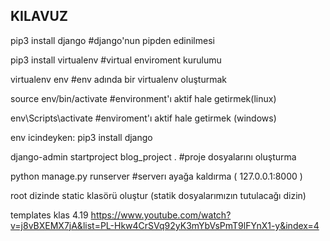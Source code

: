 ## KILAVUZ

pip3 install django #django'nun pipden edinilmesi

pip3 install virtualenv #virtual enviroment kurulumu

virtualenv env #env adında bir virtualenv oluşturmak

source env/bin/activate #environment'ı aktif hale getirmek(linux)

env\Scripts\activate #enviroment'ı aktif hale getirmek (windows)

env icindeyken:
pip3 install django

django-admin startproject blog_project . #proje dosyalarını oluşturma

python manage.py runserver #serverı ayağa kaldırma ( 127.0.0.1:8000 )

root dizinde static klasörü oluştur (statik dosyalarımızın tutulacağı dizin)

templates klas 4.19 https://www.youtube.com/watch?v=j8vBXEMX7jA&list=PL-Hkw4CrSVq92yK3mYbVsPmT9lFYnX1-y&index=4